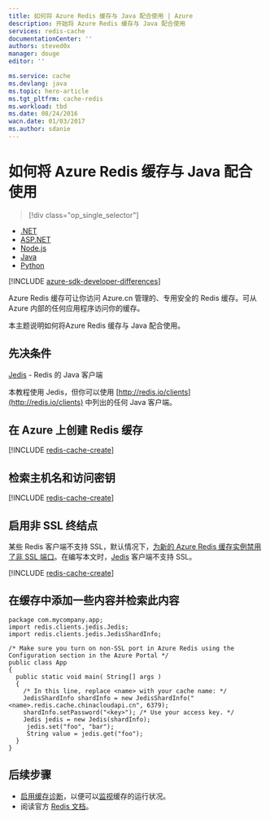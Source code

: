 ```yaml
---
title: 如何将 Azure Redis 缓存与 Java 配合使用 | Azure
description: 开始将 Azure Redis 缓存与 Java 配合使用
services: redis-cache
documentationCenter: ''
authors: steved0x
manager: douge
editor: ''

ms.service: cache
ms.devlang: java
ms.topic: hero-article
ms.tgt_pltfrm: cache-redis
ms.workload: tbd
ms.date: 08/24/2016
wacn.date: 01/03/2017
ms.author: sdanie
---
```


# 如何将 Azure Redis 缓存与 Java 配合使用

> [!div class="op_single_selector"]
- [.NET](./cache-dotnet-how-to-use-azure-redis-cache.md)
- [ASP.NET](./cache-web-app-howto.md)
- [Node.js](./cache-nodejs-get-started.md)
- [Java](./cache-java-get-started.md)
- [Python](./cache-python-get-started.md)

[!INCLUDE [azure-sdk-developer-differences](../../includes/azure-sdk-developer-differences.md)]

Azure Redis 缓存可让你访问 Azure.cn 管理的、专用安全的 Redis 缓存。可从 Azure 内部的任何应用程序访问你的缓存。

本主题说明如何将Azure Redis 缓存与 Java 配合使用。

## 先决条件

[Jedis](https://github.com/xetorthio/jedis) - Redis 的 Java 客户端

本教程使用 Jedis，但你可以使用 [http://redis.io/clients](http://redis.io/clients) 中列出的任何 Java 客户端。

## 在 Azure 上创建 Redis 缓存

[!INCLUDE [redis-cache-create](../../includes/redis-cache-create.md)]

## 检索主机名和访问密钥

[!INCLUDE [redis-cache-create](../../includes/redis-cache-access-keys.md)]

## 启用非 SSL 终结点

某些 Redis 客户端不支持 SSL，默认情况下，[为新的 Azure Redis 缓存实例禁用了非 SSL 端口](./cache-configure.md#access-ports)。在编写本文时，[Jedis](https://github.com/xetorthio/jedis) 客户端不支持 SSL。

[!INCLUDE [redis-cache-create](../../includes/redis-cache-non-ssl-port.md)]

## 在缓存中添加一些内容并检索此内容

```
package com.mycompany.app;
import redis.clients.jedis.Jedis;
import redis.clients.jedis.JedisShardInfo;

/* Make sure you turn on non-SSL port in Azure Redis using the Configuration section in the Azure Portal */
public class App
{
  public static void main( String[] args )
  {
    /* In this line, replace <name> with your cache name: */
    JedisShardInfo shardInfo = new JedisShardInfo("<name>.redis.cache.chinacloudapi.cn", 6379);
    shardInfo.setPassword("<key>"); /* Use your access key. */
    Jedis jedis = new Jedis(shardInfo);
     jedis.set("foo", "bar");
     String value = jedis.get("foo");
  }
}
```

## 后续步骤

- [启用缓存诊断](./cache-how-to-monitor.md#EnableDiagnostics)，以便可以[监视](./cache-how-to-monitor.md)缓存的运行状况。
- 阅读官方 [Redis 文档](http://redis.io/documentation)。

<!---HONumber=Mooncake_Quality_Review_1230_2016-->